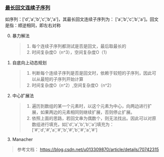 ### [最长回文连续子序列](/src/dp/longest_palindromic_subsequence.py)

如序列：['d','a','b','c','b','a']，其最长回文连续子序列为： ['a','b','c','b','a']。回文是指：顺逆相同，即左右对称

0. 暴力解法
    >1. 每个连续子序列都测试是否是回文，最后取最长的
    >2. 时间复杂度O（n^3），空间复杂度O（1）
1. 自底向上动态规划
    >1. 判断每个连续子序列是否是回文时，依赖于较短的子序列，因此可以从最短的子序列开始计算
    >2. 时间复杂度O（n^2）,空间复杂度O（n^2）
2. 中心扩展法
    >1. 遍历到数组的某一个元素时，以这个元素为中心，向两边进行扩展，如果两边的元素相同则继续扩展，否则停止扩展。
    >2. 依照上面的思路，若回文串为偶数个，则无法找出。因此可以对原数组进行填充，如['d','a','b','b','a']填充为：['#','d','#','a','#','b','#','b','#','a','#']
3. Manacher


> 参考文档： https://blog.csdn.net/u013309870/article/details/70742315